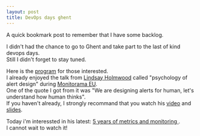 ```yaml
---
layout: post
title: DevOps days ghent
---
```


A quick bookmark post to remember that I have some backlog.  

I didn&#39;t had the chance to go to Ghent and take part to the last of kind devops days.  
Still I didn&#39;t forget to stay tuned.  

Here is the [program](http://devopsdays.org/events/2014-belgium/) for those interested.  
I already enjoyed the talk from [Lindsay Holmwood](https://twitter.com/auxesis) called &#34;psychology of alert design&#34; during [Monitorama EU](http://monitorama.eu).  
One of the quote I got from it was &#34;We are designing alerts for human, let&#39;s understand how human thinks&#34;.  
If you haven&#39;t already, I strongly recommand that you watch his [video](http://vimeo.com/75321812) and [slides](https://speakerdeck.com/monitorama/berlin-2013-session-lindsay-holmwood).  

Today i&#39;m interessted in his latest: [5 years of metrics and monitoring ](http://www.ustream.tv/recorded/54694069).  
I cannot wait to watch it!

